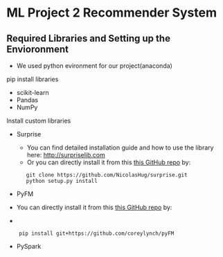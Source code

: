 # ML Project 2 Recommender System




## Required Libraries and Setting up the Envioronment 

* We used python evironment for our project(anaconda)

pip install libraries
* scikit-learn
* Pandas
* NumPy

Install custom libraries
* Surprise
  * You can find detailed installation guide and how to use the library here: http://surpriselib.com
  * Or you can directly install it from this [this GitHub repo](https://github.com/NicolasHug/Surprise) by:
  ```
     git clone https://github.com/NicolasHug/surprise.git
     python setup.py install
  ```

* PyFM
 * You can directly install it from this [this GitHub repo](https://github.com/coreylynch/pyFM) by:
 *
 ```
     pip install git+https://github.com/coreylynch/pyFM
  ```
  
* PySpark
